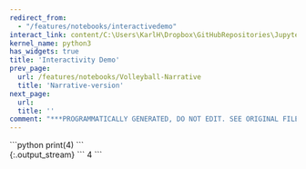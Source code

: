 ```yaml
---
redirect_from:
  - "/features/notebooks/interactivedemo"
interact_link: content/C:\Users\KarlH\Dropbox\GitHubRepositories\Jupyter-Book-Showroom\content\features/notebooks/InteractiveDemo.ipynb
kernel_name: python3
has_widgets: true
title: 'Interactivity Demo'
prev_page:
  url: /features/notebooks/Volleyball-Narrative
  title: 'Narrative-version'
next_page:
  url: 
  title: ''
comment: "***PROGRAMMATICALLY GENERATED, DO NOT EDIT. SEE ORIGINAL FILES IN /content***"
---
```


<div markdown="1" class="cell code_cell">
<div class="input_area" markdown="1">
```python
print(4)
```
</div>

<div class="output_wrapper" markdown="1">
<div class="output_subarea output_widget_view" markdown="1">
{:.output_stream}
```
4
```
</div>
</div>
</div>
